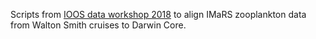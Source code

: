 Scripts from [IOOS data workshop 2018](https://github.com/ioos/BioData-Training-Workshop) to align IMaRS zooplankton data from Walton Smith cruises to Darwin Core.
